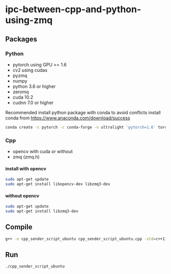 # ipc-between-cpp-and-python-using-zmq
## Packages
### Python
- pytorch using GPU >= 1.6 
- cv2 using cudas
- pyzmq
- numpy
- python 3.6 or higher
- zeromq
- cuda 10.2
- cudnn 7.0 or higher

Recommended install python package with conda to avoid conflicts
install conda from https://www.anaconda.com/download/success

```bash
conda create -c pytorch -c conda-forge -n ultralight 'pytorch=1.6' torchvision torchaudio cudatoolkit opencv pyzmq zeromq python=3.6.9
```
### Cpp
- opencv with cuda or without
- zmq (zmq.h)

#### install with opencv
```bash
sudo apt-get update
sudo apt-get install libopencv-dev libzmq3-dev
```
#### without opencv
```bash
sudo apt-get update
sudo apt-get install libzmq3-dev
```
## Compile
```bash
g++ -o cpp_sender_script_ubuntu cpp_sender_script_ubuntu.cpp -std=c++11 -lzmq `pkg-config --cflags --libs opencv`
```

## Run
```bash
./cpp_sender_script_ubuntu
```
